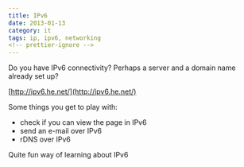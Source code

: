 ```yaml
---
title: IPv6
date: 2013-01-13
category: it
tags: ip, ipv6, networking
<!-- prettier-ignore -->
---
```


Do you have IPv6 connectivity? Perhaps a server and a domain name already set
up?

[http://ipv6.he.net/](http://ipv6.he.net/)

Some things you get to play with:

- check if you can view the page in IPv6
- send an e-mail over IPv6
- rDNS over IPv6

Quite fun way of learning about IPv6
